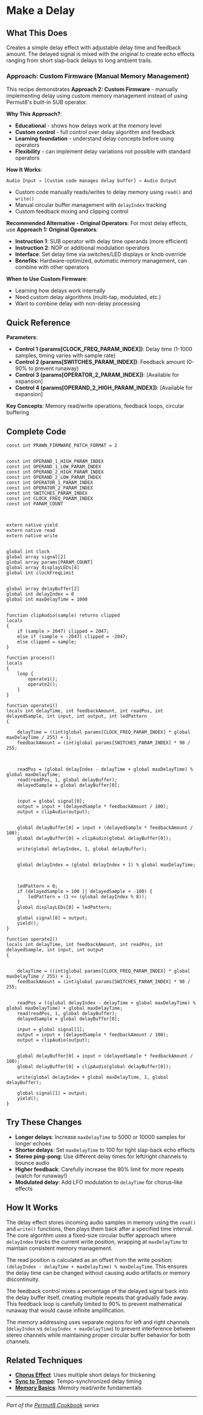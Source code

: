 # Make a Delay

## What This Does
Creates a simple delay effect with adjustable delay time and feedback amount. The delayed signal is mixed with the original to create echo effects ranging from short slap-back delays to long ambient trails.

### **Approach: Custom Firmware (Manual Memory Management)**

This recipe demonstrates **Approach 2: Custom Firmware** - manually implementing delay using custom memory management instead of using Permut8's built-in SUB operator.

**Why This Approach?**:
- **Educational** - shows how delays work at the memory level
- **Custom control** - full control over delay algorithm and feedback  
- **Learning foundation** - understand delay concepts before using operators
- **Flexibility** - can implement delay variations not possible with standard operators

**How It Works**:
```
Audio Input → [Custom code manages delay buffer] → Audio Output
```
- Custom code manually reads/writes to delay memory using `read()` and `write()`
- Manual circular buffer management with `delayIndex` tracking
- Custom feedback mixing and clipping control

**Recommended Alternative - Original Operators**:
For most delay effects, use **Approach 1: Original Operators**:
- **Instruction 1**: SUB operator with delay time operands (more efficient)
- **Instruction 2**: NOP or additional modulation operators
- **Interface**: Set delay time via switches/LED displays or knob override
- **Benefits**: Hardware-optimized, automatic memory management, can combine with other operators

**When to Use Custom Firmware**:
- Learning how delays work internally
- Need custom delay algorithms (multi-tap, modulated, etc.)
- Want to combine delay with non-delay processing

## Quick Reference
**Parameters**:
- **Control 1 (params[CLOCK_FREQ_PARAM_INDEX])**: Delay time (1-1000 samples, timing varies with sample rate)
- **Control 2 (params[SWITCHES_PARAM_INDEX])**: Feedback amount (0-90% to prevent runaway)
- **Control 3 (params[OPERATOR_2_PARAM_INDEX])**: [Available for expansion]
- **Control 4 (params[OPERAND_2_HIGH_PARAM_INDEX])**: [Available for expansion]

**Key Concepts**: Memory read/write operations, feedback loops, circular buffering

## Complete Code
```impala
const int PRAWN_FIRMWARE_PATCH_FORMAT = 2


const int OPERAND_1_HIGH_PARAM_INDEX
const int OPERAND_1_LOW_PARAM_INDEX
const int OPERAND_2_HIGH_PARAM_INDEX
const int OPERAND_2_LOW_PARAM_INDEX
const int OPERATOR_1_PARAM_INDEX
const int OPERATOR_2_PARAM_INDEX
const int SWITCHES_PARAM_INDEX
const int CLOCK_FREQ_PARAM_INDEX
const int PARAM_COUNT



extern native yield
extern native read
extern native write


global int clock
global array signal[2]
global array params[PARAM_COUNT]
global array displayLEDs[4]
global int clockFreqLimit


global array delayBuffer[2]
global int delayIndex = 0
global int maxDelayTime = 1000


function clipAudio(sample) returns clipped
locals
{
    if (sample > 2047) clipped = 2047;
    else if (sample < -2047) clipped = -2047;
    else clipped = sample;
}

function process()
locals
{
    loop {
        operate1();
        operate2();
    }
}

function operate1()
locals int delayTime, int feedbackAmount, int readPos, int delayedSample, int input, int output, int ledPattern
{

    delayTime = ((int)global params[CLOCK_FREQ_PARAM_INDEX] * global maxDelayTime / 255) + 1;
    feedbackAmount = (int)global params[SWITCHES_PARAM_INDEX] * 90 / 255;
    


    readPos = (global delayIndex - delayTime + global maxDelayTime) % global maxDelayTime;
    read(readPos, 1, global delayBuffer);
    delayedSample = global delayBuffer[0];
    

    input = global signal[0];
    output = input + (delayedSample * feedbackAmount / 100);
    output = clipAudio(output);
    

    global delayBuffer[0] = input + (delayedSample * feedbackAmount / 100);
    global delayBuffer[0] = clipAudio(global delayBuffer[0]);
    
    write(global delayIndex, 1, global delayBuffer);
    

    global delayIndex = (global delayIndex + 1) % global maxDelayTime;
    


    ledPattern = 0;
    if (delayedSample > 100 || delayedSample < -100) {
        ledPattern = (1 << (global delayIndex % 8));
    }
    global displayLEDs[0] = ledPattern;
    
    global signal[0] = output;
    yield();
}

function operate2()
locals int delayTime, int feedbackAmount, int readPos, int delayedSample, int input, int output
{


    delayTime = ((int)global params[CLOCK_FREQ_PARAM_INDEX] * global maxDelayTime / 255) + 1;
    feedbackAmount = (int)global params[SWITCHES_PARAM_INDEX] * 90 / 255;
    

    readPos = ((global delayIndex - delayTime + global maxDelayTime) % global maxDelayTime) + global maxDelayTime;
    read(readPos, 1, global delayBuffer);
    delayedSample = global delayBuffer[0];
    
    input = global signal[1];
    output = input + (delayedSample * feedbackAmount / 100);
    output = clipAudio(output);
    

    global delayBuffer[0] = input + (delayedSample * feedbackAmount / 100);
    global delayBuffer[0] = clipAudio(global delayBuffer[0]);
    
    write(global delayIndex + global maxDelayTime, 1, global delayBuffer);
    
    global signal[1] = output;
    yield();
}

```

## Try These Changes
- **Longer delays**: Increase `maxDelayTime` to 5000 or 10000 samples for longer echoes
- **Shorter delays**: Set `maxDelayTime` to 100 for tight slap-back echo effects
- **Stereo ping-pong**: Use different delay times for left/right channels to bounce audio
- **Higher feedback**: Carefully increase the 90% limit for more repeats (watch for runaway!)
- **Modulated delay**: Add LFO modulation to `delayTime` for chorus-like effects

## How It Works
The delay effect stores incoming audio samples in memory using the `read()` and `write()` functions, then plays them back after a specified time interval. The core algorithm uses a fixed-size circular buffer approach where `delayIndex` tracks the current write position, wrapping at `maxDelayTime` to maintain consistent memory management.

The read position is calculated as an offset from the write position: `(delayIndex - delayTime + maxDelayTime) % maxDelayTime`. This ensures the delay time can be changed without causing audio artifacts or memory discontinuity.

The feedback control mixes a percentage of the delayed signal back into the delay buffer itself, creating multiple repeats that gradually fade away. This feedback loop is carefully limited to 90% to prevent mathematical runaway that would cause infinite amplification.

The memory addressing uses separate regions for left and right channels (`delayIndex` vs `delayIndex + maxDelayTime`) to prevent interference between stereo channels while maintaining proper circular buffer behavior for both channels.

## Related Techniques
- **[Chorus Effect](#chorus-effect)**: Uses multiple short delays for thickening
- **[Sync to Tempo](#sync-to-tempo)**: Tempo-synchronized delay timing
- **[Memory Basics](#memory-basics)**: Memory read/write fundamentals

---
*Part of the [Permut8 Cookbook](#permut8-cookbook) series*